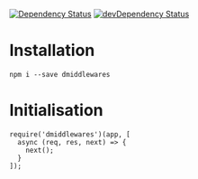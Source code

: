 [![Dependency Status](https://david-dm.org/dnode/dmiddlewares/status.svg)](https://david-dm.org/dnode/dmiddlewares)
[![devDependency Status](https://david-dm.org/dnode/dmiddlewares/dev-status.svg)](https://david-dm.org/dnode/dmiddlewares?type=dev)

# Installation

`npm i --save dmiddlewares`


# Initialisation

```
require('dmiddlewares')(app, [
  async (req, res, next) => {
    next();
  }
]);
```
